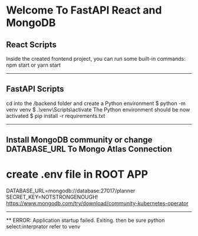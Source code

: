 # Welcome To FastAPI React and MongoDB

## React Scripts
Inside the created frontend project, you can run some built-in commands:
npm start or yarn start
______________________________________________________________
## FastAPI Scripts

cd into the /backend folder and create a Python environment
$ python -m venv venv
$ .\venv\Scripts\activate
The Python environment should be now activated 
$ pip install -r requirements.txt
______________________________________________________________
## Install MongoDB community or change DATABASE_URL To Mongo Atlas Connection
# create .env file in ROOT APP
DATABASE_URL=mongodb://database:27017/planner
SECRET_KEY=NOTSTRONGENOUGH!
https://www.mongodb.com/try/download/community-kubernetes-operator


______________________________________________________________
** ERROR:    Application startup failed. Exiting.
then be sure python select:interprator refer to venv
